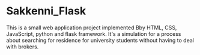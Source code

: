 # Sakkenni_Flask
This is a small web application project implemented
Bby HTML, CSS, JavaScript, python and flask framework.
It's a simulation for a process about searching for
residence for university students without having to deal
with brokers. 
